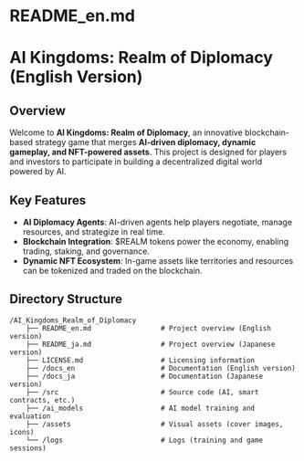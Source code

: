 # README_en.md

# AI Kingdoms: Realm of Diplomacy (English Version)

## Overview
Welcome to **AI Kingdoms: Realm of Diplomacy**, an innovative blockchain-based strategy game that merges **AI-driven diplomacy, dynamic gameplay, and NFT-powered assets**. This project is designed for players and investors to participate in building a decentralized digital world powered by AI.

## Key Features
- **AI Diplomacy Agents**: AI-driven agents help players negotiate, manage resources, and strategize in real time.
- **Blockchain Integration**: $REALM tokens power the economy, enabling trading, staking, and governance.
- **Dynamic NFT Ecosystem**: In-game assets like territories and resources can be tokenized and traded on the blockchain.

## Directory Structure
```
/AI_Kingdoms_Realm_of_Diplomacy
    ├── README_en.md                 # Project overview (English version)
    ├── README_ja.md                 # Project overview (Japanese version)
    ├── LICENSE.md                   # Licensing information
    ├── /docs_en                     # Documentation (English version)
    ├── /docs_ja                     # Documentation (Japanese version)
    ├── /src                         # Source code (AI, smart contracts, etc.)
    ├── /ai_models                   # AI model training and evaluation
    ├── /assets                      # Visual assets (cover images, icons)
    └── /logs                        # Logs (training and game sessions)
```

